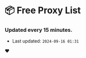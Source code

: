 # :package: Free Proxy List
### Updated every 15 minutes.

- Last updated: `2024-09-16 01:31`

:heart:
